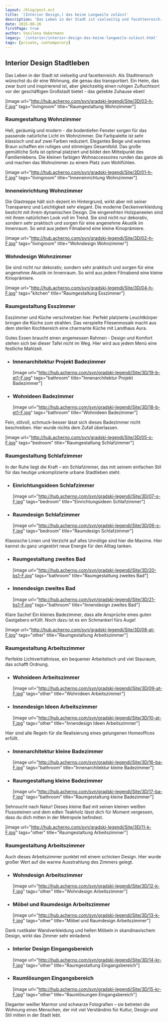 ```yaml
---
layout: /blog/post.ect
title: '(Interior Design,) das keine Langweile zulässt'
description: 'Das Leben in der Stadt ist vielseitig und facettenreich. Als Stadtmensch wünschst du dir eine Wohnung, die genau das transportiert. Ein Heim, das zwar bunt und inspirierend ist, aber gleichzeitig einen ruhigen Zufluchtsort  vor der geschäftigen Großstadt bietet - das geliebte Zuhause eben!'
date: 2015-08-26
firstPage: true
author: Vasilena Habermann
legacy: '/interior/interior-design-das-keine-langweile-zulässt.html'
tags: [private, contemporary]
---
```

## **Interior Design** Stadtleben
Das Leben in der Stadt ist vielseitig und facettenreich. Als Stadtmensch wünschst du dir eine Wohnung, die genau das transportiert. Ein Heim, das zwar bunt und inspirierend ist, aber gleichzeitig einen ruhigen Zufluchtsort  vor der geschäftigen Großstadt bietet - das geliebte Zuhause eben!

[image url="http://hub.acherno.com/svn/gradski-legendi/Site/3D/03-h-F.jpg" tags="livingroom" title="Raumgestaltung Wohnzimmer"]
### Raumgestaltung **Wohnzimmer**

Hell, geräumig und modern - die bodentiefen Fenster sorgen für das passende natürliche Licht im Wohnzimmer. Die Farbpalette ist sehr klassisch und auf zwei Farben reduziert. Elegantes Beige und warmes Braun schaffen ein ruhiges und stimmiges Gesamtbild. Das große gemütliche Sofa ist optimal platziert und bildet den Mittelpunkt des Familienlebens. Die kleinen farbigen Wohnaccessoires runden das ganze ab und machen das Wohnzimmer zu einem Platz zum Wohlfühlen. 

[image url="http://hub.acherno.com/svn/gradski-legendi/Site/3D/01-h-F.jpg" tags="livingroom" title="Inneneinrichtung Wohnzimmer"]
### Inneneinrichtung **Wohnzimmer**

Die Glastreppe hält sich dezent im Hintergrund, wirkt aber mit seiner Transparenz und Leichtigkeit sehr elegant. Die moderne Deckenverkleidung besticht mit ihrem dynamischen Design. Die eingereihten Holzpaneelen sind mit ihrem natürlichen Look voll im Trend. Sie sind nicht nur dekorativ, sondern sehr praktisch und sorgen für eine angenehme Akustik im Innenraum.  So wird aus jedem Filmabend eine kleine Kinoprämiere.

[image url="http://hub.acherno.com/svn/gradski-legendi/Site/3D/02-h-F.jpg" tags="livingroom" title="Wohndesign Wohnzimmer"]
### Wohndesign **Wohnzimmer**

Sie sind nicht nur dekorativ, sondern sehr praktisch und sorgen für eine angenehme Akustik im Innenraum. So wird aus jedem Filmabend eine kleine Kinoprämiere.

[image url="http://hub.acherno.com/svn/gradski-legendi/Site/3D/04-h-F.jpg" tags="kitchen" title="Raumgestaltung Esszimmer"]
### Raumgestaltung **Esszimmer**

Esszimmer und Küche verschmelzen hier. Perfekt platzierte Leuchtkörper bringen die Küche zum strahlen. Das verspielte Fliesenmosaik macht aus dem sterilen Kochbereich eine charmante Küche mit Landhaus Aura.  

Gutes Essen braucht einen angemessen Rahmen - Design und Komfort stehen sich bei dieser Tafel nicht im Weg. Hier wird aus jedem Menü eine festliche Mahlzeit.

-   ### Innenarchitektur Projekt **Badezimmer**
    [image url="http://hub.acherno.com/svn/gradski-legendi/Site/3D/19-b-et1-F.jpg" tags="bathroom" title="Innenarchitektur Projekt Badezimmer"]
-   ### Wohnideen **Badezimmer**
    [image url="http://hub.acherno.com/svn/gradski-legendi/Site/3D/18-b-et1-F.jpg" tags="bathroom" title="Wohnideen Badezimmer"]

Fein, stilvoll, schmuck-besser lässt sich dieses Badezimmer nicht beschreiben. Hier wurde nichts dem Zufall überlassen.    

[image url="http://hub.acherno.com/svn/gradski-legendi/Site/3D/05-s-F.jpg" tags="bedroom" title="Raumgestaltung Schlafzimmer"]
### Raumgestaltung **Schlafzimmer**

In der Ruhe liegt die Kraft –  ein Schlafzimmer, das mit seinem einfachen Stil für das heutige unkomplizierte urbane Stadtleben steht. 

-   ### Einrichtungsideen **Schlafzimmer**
    [image url="http://hub.acherno.com/svn/gradski-legendi/Site/3D/07-s-F.jpg" tags="bedroom" title="Einrichtungsideen Schlafzimmer"]
-   ### Raumdesign **Schlafzimmer**
    [image url="http://hub.acherno.com/svn/gradski-legendi/Site/3D/06-s-F.jpg" tags="bedroom" title="Raumdesign Schlafzimmer"]

Klassische Linien und Verzicht auf alles Unnötige sind hier die Maxime. Hier kannst du ganz ungestört neue Energie für den Alltag tanken. 

-   ### Raumgestaltung **zweites Bad**
    [image url="http://hub.acherno.com/svn/gradski-legendi/Site/3D/20-bs1-F.jpg" tags="bathroom" title="Raumgestaltung zweites Bad"]
-   ### Innendesign **zweites Bad**
    [image url="http://hub.acherno.com/svn/gradski-legendi/Site/3D/21-bs1-F.jpg" tags="bathroom" title="Innendesign zweites Bad"]

Klare Sache! Ein kleines Badezimmer, dass alle Ansprüche eines guten Gastgebers erfüllt. Noch dazu ist es ein Schmankerl fürs Auge!

[image url="http://hub.acherno.com/svn/gradski-legendi/Site/3D/08-at-F.jpg" tags="other" title="Raumgestaltung Arbeitszimmer"]
### Raumgestaltung **Arbeitszimmer**

Perfekte Lichtverhältnisse, ein bequemer Arbeitstisch und viel Stauraum, das schafft Ordnung.

-   ### Wohnideen **Arbeitszimmer**
    [image url="http://hub.acherno.com/svn/gradski-legendi/Site/3D/09-at-F.jpg" tags="other" title="Wohnideen Arbeitszimmer"]
-   ### Innendesign Ideen **Arbeitszimmer** 
    [image url="http://hub.acherno.com/svn/gradski-legendi/Site/3D/10-at-F.jpg" tags="other" title="Innendesign Ideen Arbeitszimmer"]

Hier sind alle Regeln für die Realisierung eines gelungenen Homeoffices erfüllt.

-   ### Innenarchitektur **kleine Badezimmer**
    [image url="http://hub.acherno.com/svn/gradski-legendi/Site/3D/16-ba-F.jpg" tags="bathroom" title="Innenarchitektur kleine Badezimmer"]
-   ### Raumgestaltung **kleine Badezimmer**
    [image url="http://hub.acherno.com/svn/gradski-legendi/Site/3D/17-ba-F.jpg" tags="bathroom" title="Raumgestaltung kleine Badezimmer"]

Sehnsucht nach Natur! Dieses kleine Bad mit seinen kleinen weißen Flusssteinen und dem edlen Teakholz lässt dich für Moment vergessen, dass du dich mitten in der Metropole befindest.

[image url="http://hub.acherno.com/svn/gradski-legendi/Site/3D/11-k-F.jpg" tags="other" title="Raumgestaltung Arbeitszimmer"]
### Raumgestaltung **Arbeitszimmer**

Auch dieses Arbeitszimmer punktet mit einem schicken Design. Hier wurde großer Wert auf die warme Ausstrahlung des Zimmers gelegt.

-   ### Wohndesign **Arbeitszimmer**
    [image url="http://hub.acherno.com/svn/gradski-legendi/Site/3D/12-k-F.jpg" tags="other" title="Wohndesign Arbeitszimmer"]
-   ### Möbel und Raumdesign **Arbeitszimmer**
    [image url="http://hub.acherno.com/svn/gradski-legendi/Site/3D/13-k-F.jpg" tags="other" title="Möbel und Raumdesign Arbeitszimmer"]

Dank rustikaler Wandverkleidung und hellen Möbeln in skandinavischem Design, wirkt das Zimmer sehr einladend.

-   ### Interior Design **Eingangsbereich**
    [image url="http://hub.acherno.com/svn/gradski-legendi/Site/3D/14-kr-F.jpg" tags="other" title="Raumgestaltung Eingangsbereich"]
-   ### Raumlösungen **Eingangsbereich**
    [image url="http://hub.acherno.com/svn/gradski-legendi/Site/3D/15-kr-F.jpg" tags="other" title="Raumlösungen Eingangsbereich"]

Eleganter weißer Marmor und schwarze Fotografien – sie betreten die Wohnung eines Menschen, der mit viel Verständnis für Kultur, Design und Stil mitten in der Stadt lebt.